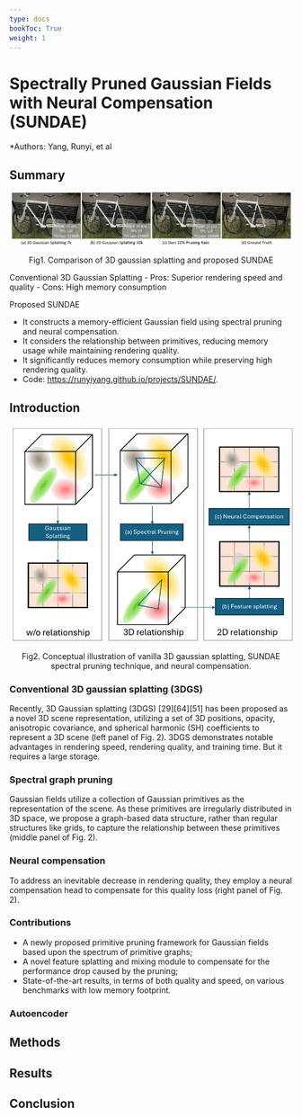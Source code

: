 ```yaml
---
type: docs
bookToc: True
weight: 1
---
```

# Spectrally Pruned Gaussian Fields with Neural Compensation (SUNDAE)
*Authors: Yang, Runyi, et al

## Summary
<p align="center">
    <img src='fig1.png' width="600">
</p>
<p align="center">
    Fig1. Comparison of 3D gaussian splatting and proposed SUNDAE
</p>
Conventional 3D Gaussian Splatting
- Pros: Superior rendering speed and quality
- Cons: High memory consumption

Proposed SUNDAE
- It constructs a memory-efficient Gaussian field using spectral pruning and neural compensation. 
- It considers the relationship between primitives, reducing memory usage while maintaining rendering quality.
- It significantly reduces memory consumption while preserving high rendering quality.
- Code: https://runyiyang.github.io/projects/SUNDAE/.

## Introduction
<p align="center">
    <img src='fig2.png' width="600">
</p>
<p align="center">
    Fig2. Conceptual illustration of vanilla 3D gaussian splatting, SUNDAE spectral pruning technique, and neural compensation.
</p>  

### Conventional 3D gaussian splatting (3DGS)
Recently, 3D Gaussian splatting (3DGS) [29][64][51] has been proposed as a novel 3D scene representation, utilizing a set of 3D positions, opacity, anisotropic covariance, and spherical harmonic (SH) coefficients to represent a 3D scene (left panel of Fig. 2).
3DGS demonstrates notable advantages in rendering speed, rendering quality, and training time. But it requires a large storage.

### Spectral graph pruning
Gaussian fields utilize a collection of Gaussian primitives as the representation of the scene. As these primitives are irregularly distributed in 3D space, we propose a graph-based data structure, rather than regular structures like grids, to capture the relationship between these primitives (middle panel of Fig. 2).


### Neural compensation
To address an inevitable decrease in rendering quality, they employ a neural compensation head to compensate for this quality loss (right panel of Fig. 2).

### Contributions
- A newly proposed primitive pruning framework for Gaussian fields based upon the spectrum of primitive graphs;
- A novel feature splatting and mixing module to compensate for the performance drop caused by the pruning;
- State-of-the-art results, in terms of both quality and speed, on various benchmarks with low memory footprint.

### 

### Autoencoder

## Methods



## Results

## Conclusion

